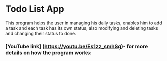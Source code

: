 # Todo List App 

This program helps the user in managing his daily tasks, enables him to add a task and each task has its own status, also modifying and deleting tasks and changing their status to done.

### [YouTube link] (https://youtu.be/Es1zz_smhSg)- for more details on how the program works:
